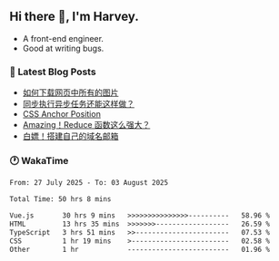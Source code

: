 ## Hi there 👋, I'm Harvey.

- A front-end engineer.
- Good at writing bugs.

### 📖 Latest Blog Posts
<!-- BLOG-POST-LIST:START -->
- [如何下载网页中所有的图片](https://blog.izou.top/posts/download-page-img/)
- [同步执行异步任务还能这样做？](https://blog.izou.top/posts/sync-executed/)
- [CSS Anchor Position](https://blog.izou.top/posts/css-anchor/)
- [Amazing！Reduce 函数这么强大？](https://blog.izou.top/posts/reduce-usage/)
- [白嫖！搭建自己的域名邮箱](https://blog.izou.top/posts/domain-mail/)
<!-- BLOG-POST-LIST:END -->

### 🕐 WakaTime
<!--START_SECTION:waka-->

```txt
From: 27 July 2025 - To: 03 August 2025

Total Time: 50 hrs 8 mins

Vue.js       30 hrs 9 mins   >>>>>>>>>>>>>>>----------   58.96 %
HTML         13 hrs 35 mins  >>>>>>>------------------   26.59 %
TypeScript   3 hrs 51 mins   >>-----------------------   07.53 %
CSS          1 hr 19 mins    >------------------------   02.58 %
Other        1 hr            -------------------------   01.96 %
```

<!--END_SECTION:waka-->
